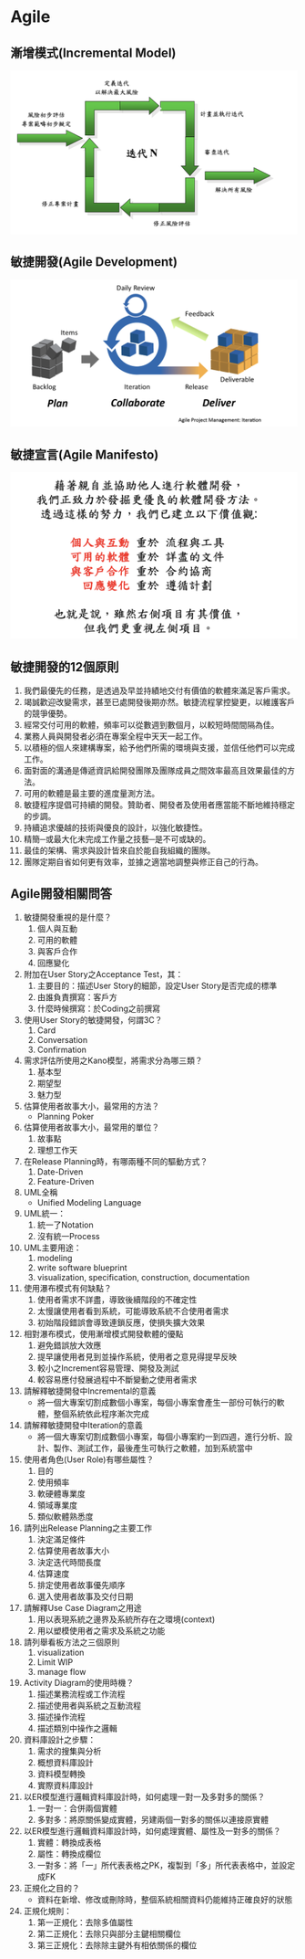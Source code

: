 # Agile

## 漸增模式\(Incremental Model\)

![agile](/images/2020-10-28-17-12-14.png)

## 敏捷開發\(Agile Development\)

![agile](/images/2020-10-28-17-13-29.png)

## 敏捷宣言\(Agile Manifesto\)

![agile](/images/2020-10-28-17-14-58.png)

## 敏捷開發的12個原則

1. 我們最優先的任務，是透過及早並持績地交付有價值的軟體來滿足客戶需求。
2. 竭誠歡迎改變需求，甚至已處開發後期亦然。敏捷流程掌控變更，以維護客戶的競爭優勢。
3. 經常交付可用的軟體，頻率可以從數週到數個月，以較短時間間隔為佳。
4. 業務人員與開發者必須在專案全程中天天一起工作。
5. 以積極的個人來建構專案，給予他們所需的環境與支援，並信任他們可以完成工作。
6. 面對面的溝通是傳遞資訊給開發團隊及團隊成員之間效率最高且效果最佳的方法。
7. 可用的軟體是最主要的進度量測方法。
8. 敏捷程序提倡可持續的開發。贊助者、開發者及使用者應當能不斷地維持穩定的步調。
9. 持續追求優越的技術與優良的設計，以強化敏捷性。
10. 精簡─或最大化未完成工作量之技藝─是不可或缺的。
11. 最佳的架構、需求與設計皆來自於能自我組織的團隊。
12. 團隊定期自省如何更有效率，並據之適當地調整與修正自己的行為。

## Agile開發相關問答

1. 敏捷開發重視的是什麼？
   1. 個人與互動
   2. 可用的軟體
   3. 與客戶合作
   4. 回應變化
2. 附加在User Story之Acceptance Test，其：
   1. 主要目的：描述User Story的細節，設定User Story是否完成的標準
   2. 由誰負責撰寫：客戶方
   3. 什麼時候撰寫：於Coding之前撰寫
3. 使用User Story的敏捷開發，何謂3C？
   1. Card
   2. Conversation
   3. Confirmation
4. 需求評估所使用之Kano模型，將需求分為哪三類？
   1. 基本型
   2. 期望型
   3. 魅力型
5. 估算使用者故事大小，最常用的方法？
   * Planning Poker
6. 估算使用者故事大小，最常用的單位？
   1. 故事點
   1. 理想工作天
7. 在Release Planning時，有哪兩種不同的驅動方式？
   1. Date-Driven
   2. Feature-Driven
8. UML全稱
   * Unified Modeling Language
9. UML統一：
   1. 統一了Notation
   2. 沒有統一Process
10. UML主要用途：
    1. modeling
    2. write software blueprint
    3. visualization, specification, construction, documentation
11. 使用瀑布模式有何缺點？
    1. 使用者需求不詳盡，導致後續階段的不確定性
    2. 太慢讓使用者看到系統，可能導致系統不合使用者需求
    3. 初始階段錯誤會導致連鎖反應，使損失擴大效果
12. 相對瀑布模式，使用漸增模式開發軟體的優點
    1. 避免錯誤放大效應
    2. 提早讓使用者見到並操作系統，使用者之意見得提早反映
    3. 較小之Increment容易管理、開發及測試
    4. 較容易應付發展過程中不斷變動之使用者需求
13. 請解釋敏捷開發中Incremental的意義
    * 將一個大專案切割成數個小專案，每個小專案會產生一部份可執行的軟體，整個系統依此程序漸次完成
14. 請解釋敏捷開發中Iteration的意義
    * 將一個大專案切割成數個小專案，每個小專案約一到四週，進行分析、設計、製作、測試工作，最後產生可執行之軟體，加到系統當中
15. 使用者角色(User Role)有哪些屬性？
    1. 目的
    2. 使用頻率
    3. 軟硬體專業度
    4. 領域專業度
    5. 類似軟體熟悉度
16. 請列出Release Planning之主要工作
    1. 決定滿足條件
    2. 估算使用者故事大小
    3. 決定迭代時間長度
    4. 估算速度
    5. 排定使用者故事優先順序
    6. 選入使用者故事及交付日期
17. 請解釋Use Case Diagram之用途
    1. 用以表現系統之邊界及系統所存在之環境(context)
    2. 用以塑模使用者之需求及系統之功能
18. 請列舉看板方法之三個原則
    1. visualization
    2. Limit WIP
    3. manage flow
19. Activity Diagram的使用時機？
    1. 描述業務流程或工作流程
    2. 描述使用者與系統之互動流程
    3. 描述操作流程
    4. 描述類別中操作之邏輯
20. 資料庫設計之步驟：
    1. 需求的搜集與分析
    2. 概想資料庫設計
    3. 資料模型轉換
    4. 實際資料庫設計
21. 以ER模型進行邏輯資料庫設計時，如何處理一對一及多對多的關係？
    1. 一對一：合併兩個實體
    2. 多對多：將原關係變成實體，另建兩個一對多的關係以連接原實體
22. 以ER模型進行邏輯資料庫設計時，如何處理實體、屬性及一對多的關係？
    1. 實體：轉換成表格
    2. 屬性：轉換成欄位
    3. 一對多：將「一」所代表表格之PK，複製到「多」所代表表格中，並設定成FK
23. 正規化之目的？
    * 資料在新增、修改或刪除時，整個系統相關資料仍能維持正確良好的狀態
24. 正規化規則：
    1. 第一正規化：去除多值屬性
    2. 第二正規化：去除只與部分主鍵相關欄位
    3. 第三正規化：去除除主鍵外有相依關係的欄位
